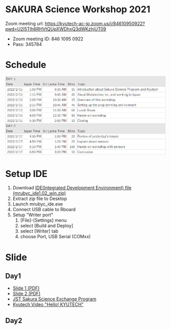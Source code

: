 # SAKURA Science Workshop 2021

Zoom meeting url: https://kyutech-ac-jp.zoom.us/j/84610950922?pwd=U2l5Tlh6RHVtQUpXWDhxQ3dWKzhjUT09

- Zoom meeting ID: 846 1095 0922
- Pass: 345784

# Schedule

![schedule](schedule.png)

# Setup IDE

1. Download [IDE(Integrated Development Environment) file (mrubyc_ide1.02_win.zip)](https://github.com/mruby-lab/sakura_science_2021/blob/main/mrubyc_ide1.02_win.zip)
2. Extract zip file to Desktop
3. Launch mrubyc_ide.exe
4. Connect USB cable to Rboard 
5. Setup "Writer port"
    1. [File]-[Settings] menu
    2. select [Build and Deploy]
    3. select [Writer] tab
    4. choose Port, USB Serial (COMxx)

# Slide

## Day1

- [Slide 1 (PDF)](https://github.com/mruby-lab/sakura_science_2021/blob/main/IoT_Workshop_Day1-1.pdf)
- [Slide 2 (PDF)](https://github.com/mruby-lab/sakura_science_2021/blob/main/IoT_Workshop_Day1-2.pdf)
- [JST Sakura Science Exchange Program](https://ssp.jst.go.jp/EN/pamph/index.html)
- [Kyutech Video "Hello! KYUTECH"](https://www.kyutech.ac.jp/information/video_hellokyutech_e.html)

## Day2
